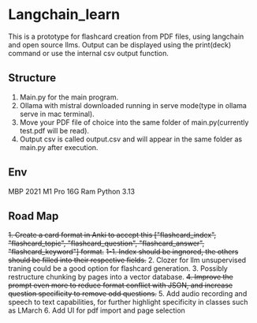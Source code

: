 # Langchain_learn
This is a prototype for flashcard creation from PDF files, using langchain and open source llms. Output can be displayed using the print(deck) command or use the internal csv output function.

## Structure
1. Main.py for the main program.
2. Ollama with mistral downloaded running in serve mode(type in ollama serve in mac terminal).
3. Move your PDF file of choice into the same folder of main.py(currently test.pdf will be read).
4. Output csv is called output.csv and will appear in the same folder as main.py after execution.

## Env
MBP 2021 M1 Pro 16G Ram
Python 3.13

## Road Map
~~1. Create a card format in Anki to accept this ["flashcard_index", "flashcard_topic", "flashcard_question", "flashcard_answer", "flashcard_keyword"] format.~~
~~1-1. Index should be ingnored, the others should be filled into their respective fields.~~
2. Clozer for llm unsupervised traning could be a good option for flashcard generation.
3. Possibly restructure chunking by pages into a vector database.
~~4. Improve the prompt even more to reduce format conflict with JSON, and increase question specificity to remove odd questions.~~
5. Add audio recording and speech to text capabilities, for further highlight specificity in classes such as LMarch
6. Add UI for pdf import and page selection

